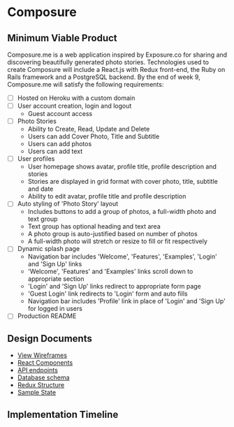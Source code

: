 # Composure


## Minimum Viable Product

Composure.me is a web application inspired by Exposure.co for sharing and discovering beautifully generated photo stories. Technologies used to create Composure will include a React.js with Redux front-end, the Ruby on Rails framework and a PostgreSQL backend. By the end of week 9, Composure.me will satisfy the following requirements:

- [ ] Hosted on Heroku with a custom domain
- [ ] User account creation, login and logout
  - Guest account access
- [ ] Photo Stories
  - Ability to Create, Read, Update and Delete
  - Users can add Cover Photo, Title and Subtitle
  - Users can add photos
  - Users can add text
- [ ] User profiles
  - User homepage shows avatar, profile title, profile description and stories
  - Stories are displayed in grid format with cover photo, title, subtitle and date
  - Ability to edit avatar, profile title and profile description
- [ ] Auto styling of 'Photo Story' layout
  - Includes buttons to add a group of photos, a full-width photo and text group
  - Text group has optional heading and text area
  - A photo group is auto-justified based on number of photos
  - A full-width photo will stretch or resize to fill or fit respectively
- [ ] Dynamic splash page
  - Navigation bar includes 'Welcome', 'Features', 'Examples', 'Login' and 'Sign Up' links
  - 'Welcome', 'Features' and 'Examples' links scroll down to appropriate section
  - 'Login' and 'Sign Up' links redirect to appropriate form page
  - 'Guest Login' link redirects to 'Login' form and auto fills
  - Navigation bar includes 'Profile' link in place of 'Login' and 'Sign Up' for logged in users
- [ ] Production README

## Design Documents
* [View Wireframes][wireframes]
* [React Components][components]
* [API endpoints][api-endpoints]
* [Database schema][schema]
* [Redux Structure][redux-structure]
* [Sample State][sample-state]

[wireframes]: ./wireframes.md
[components]: ./components.md
[redux-structure]: ./redux-structure.md
[sample-state]: ./sample-state.md
[api-endpoints]: ./api-endpoints.md
[schema]: ./schema.md
[redux-structure]: ./redux-structure.md
[sample-state]: ./sample-state.md

## Implementation Timeline
